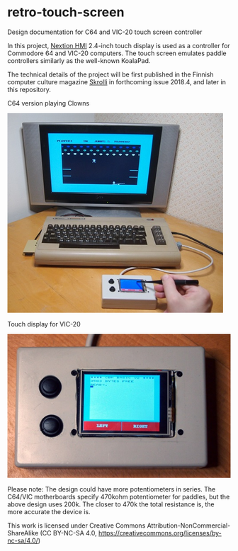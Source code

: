 # retro-touch-screen
Design documentation for C64 and VIC-20 touch screen controller

In this project, [Nextion HMI](https://nextion.itead.cc/) 2.4-inch touch display is used as a controller for Commodore 64 and VIC-20 computers. The touch screen emulates paddle controllers similarly as the well-known KoalaPad. 

The technical details of the project will be first published in the Finnish computer culture magazine [Skrolli](https://www.skrolli.fi/en/) in forthcoming issue 2018.4, and later in this repository.

C64 version playing Clowns

![C64 version playing Clowns](https://github.com/t33bu/retro-touch-screen/blob/master/c64_clowns.jpg)

Touch display for VIC-20

![VIC-20 touch screen](https://github.com/t33bu/retro-touch-screen/blob/master/vic20_display.jpg)

Please note: The design could have more potentiometers in series. The C64/VIC motherboards specify 470kohm potentiometer for paddles, but the above design uses 200k. The closer to 470k the total resistance is, the more accurate the device is. 

This work is licensed under Creative Commons Attribution-NonCommercial-ShareAlike (CC BY-NC-SA 4.0, https://creativecommons.org/licenses/by-nc-sa/4.0/)

